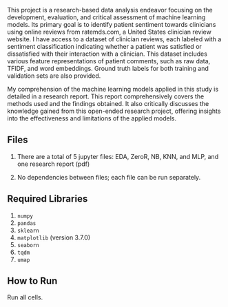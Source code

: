 This project is a research-based data analysis endeavor focusing on the development, evaluation, and critical assessment of machine learning models. Its primary goal is to identify patient sentiment towards clinicians using online reviews from ratemds.com, a United States clinician review website. I have access to a dataset of clinician reviews, each labeled with a sentiment classification indicating whether a patient was satisfied or dissatisfied with their interaction with a clinician. This dataset includes various feature representations of patient comments, such as raw data, TFIDF, and word embeddings. Ground truth labels for both training and validation sets are also provided.

My comprehension of the machine learning models applied in this study is detailed in a research report. This report comprehensively covers the methods used and the findings obtained. It also critically discusses the knowledge gained from this open-ended research project, offering insights into the effectiveness and limitations of the applied models.

## Files

1. There are a total of 5 jupyter files: EDA, ZeroR, NB, KNN, and MLP, and one research report (pdf)

2. No dependencies between files; each file can be run separately.

## Required Libraries

1. `numpy`
2. `pandas`
3. `sklearn`
4. `matplotlib` (version 3.7.0)
5. `seaborn`
6. `tqdm`
7. `umap`

## How to Run

Run all cells.
